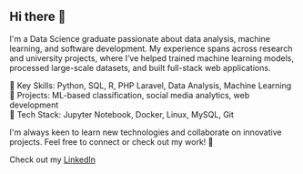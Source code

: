 ## Hi there 👋

I'm a Data Science graduate passionate about data analysis, machine learning, and software development. My experience spans across research and university projects, where I’ve helped trained machine learning models, processed large-scale datasets, and built full-stack web applications.

🔹 Key Skills: Python, SQL, R, PHP Laravel, Data Analysis, Machine Learning\
🔹 Projects: ML-based classification, social media analytics, web development\
🔹 Tech Stack: Jupyter Notebook, Docker, Linux, MySQL, Git

I'm always keen to learn new technologies and collaborate on innovative projects. Feel free to connect or check out my work! 🚀

Check out my [LinkedIn](https://www.linkedin.com/in/shakya-fernando-06a9a4190/)
<!--
**Shakya-Fernando/Shakya-Fernando** is a ✨ _special_ ✨ repository because its `README.md` (this file) appears on your GitHub profile.

Here are some ideas to get you started:

- 🔭 I’m currently working on ...
- 🌱 I’m currently learning ...
- 👯 I’m looking to collaborate on ...
- 🤔 I’m looking for help with ...
- 💬 Ask me about ...
- 📫 How to reach me: ...
- 😄 Pronouns: ...
- ⚡ Fun fact: ...
-->
